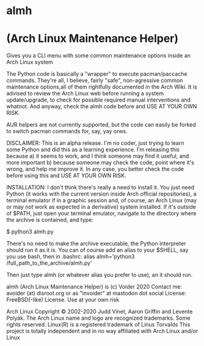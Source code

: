 # almh
# (Arch Linux Maintenance Helper)

Gives you a CLI menu with some common maintenance options inside an Arch Linux system 

The Python code is basically a "wrapper" to execute pacman/paccache commands. They're all, I believe, fairly "safe", non-agressive common maintenance options,all of them rightfully documented in the Arch Wiki. It is advised to review the Arch Linux web before running a system update/upgrade, to check for possible required manual interventions and whatnot. And anyway, check the almh code before and USE AT YOUR OWN RISK.

AUR helpers are not currently supported, but the code can easily be forked to switch pacman commands for, say, yay ones.

DISCLAIMER: This is an alpha release. I'm no coder, just trying to learn some Python and did this as a learning experience. I'm releasing this because a) it seems to work, and I think someone may find it useful, and more important b) because someone may check the code, point where it's wrong, and help me improve it. In any case, you better check the code before using this and USE AT YOUR OWN RISK.

INSTALLATION: I don't think there's really a need to install it. You just need Python (it works with the current version inside Arch official repositories), a terminal emulator if in a graphic session and, of course, an Arch Linux (may or may not work as expected in a derivative) system installed. If it's outside of $PATH, just open your terminal emulator, navigate to the directory where the archive is contained, and type:

$ python3 almh.py

There's no need to make the archive executable, the Python interpreter should run it as it is.
You can of course add an alias to your $SHELL, say you use bash, then in .bashrc:
alias almh='python3 /full_path_to_the_archive/almh.py'

Then just type almh (or whatever alias you prefer to use), an it should run.

almh (Arch Linux Maintenance Helper) is (c) Voider 2020
Contact me: avoider (at) disroot.org or as "invoider" at mastodon dot social
License: FreeBSD(-like) License. Use at your own risk

Arch Linux Copyright © 2002-2020 Judd Vinet, Aaron Griffin and Levente Polyák.
The Arch Linux name and logo are recognized trademarks. Some rights reserved.
Linux(R) is a registered trademark of Linus Torvalds
This project is totally independent and in no way affiliated with Arch Linux and/or Linux
